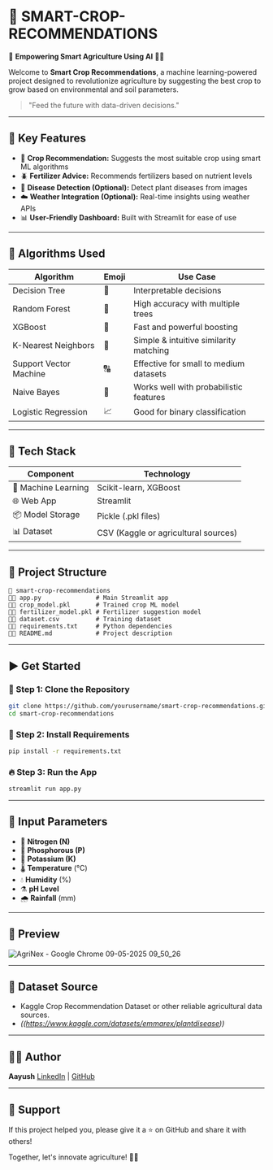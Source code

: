 # 🌾 SMART-CROP-RECOMMENDATIONS

🚀 **Empowering Smart Agriculture Using AI** 🤖🌱

Welcome to **Smart Crop Recommendations**, a machine learning-powered project designed to revolutionize agriculture by suggesting the best crop to grow based on environmental and soil parameters.

> "Feed the future with data-driven decisions."

---

## 🌟 Key Features

* 🌿 **Crop Recommendation:** Suggests the most suitable crop using smart ML algorithms
* 🪲 **Fertilizer Advice:** Recommends fertilizers based on nutrient levels
* 💉 **Disease Detection (Optional):** Detect plant diseases from images
* ☁️ **Weather Integration (Optional):** Real-time insights using weather APIs
* 📊 **User-Friendly Dashboard:** Built with Streamlit for ease of use

---

## 🧠 Algorithms Used

| Algorithm              | Emoji | Use Case                               |
| ---------------------- | ----- | -------------------------------------- |
| Decision Tree          | 🌳    | Interpretable decisions                |
| Random Forest          | 🌲    | High accuracy with multiple trees      |
| XGBoost                | 🚀    | Fast and powerful boosting             |
| K-Nearest Neighbors    | 🤖    | Simple & intuitive similarity matching |
| Support Vector Machine | 🔠    | Effective for small to medium datasets |
| Naive Bayes            | 🤝    | Works well with probabilistic features |
| Logistic Regression    | 📈    | Good for binary classification         |

---

## 🔧 Tech Stack

| Component           | Technology                           |
| ------------------- | ------------------------------------ |
| 🧠 Machine Learning | Scikit-learn, XGBoost                |
| 🌐 Web App          | Streamlit                            |
| 📦 Model Storage    | Pickle (.pkl files)                  |
| 📊 Dataset          | CSV (Kaggle or agricultural sources) |

---

## 📁 Project Structure

```
📆 smart-crop-recommendations
🔽🔀 app.py               # Main Streamlit app
🔽🔀 crop_model.pkl       # Trained crop ML model
🔽🔀 fertilizer_model.pkl # Fertilizer suggestion model
🔽🔀 dataset.csv          # Training dataset
🔽🔀 requirements.txt     # Python dependencies
🔽🔀 README.md            # Project description
```

---

## ▶️ Get Started

### 📅 Step 1: Clone the Repository

```bash
git clone https://github.com/yourusername/smart-crop-recommendations.git
cd smart-crop-recommendations
```

### 🔧 Step 2: Install Requirements

```bash
pip install -r requirements.txt
```

### 🔥 Step 3: Run the App

```bash
streamlit run app.py
```

---

## 🌿 Input Parameters

* 🧪 **Nitrogen (N)**
* 🧪 **Phosphorous (P)**
* 🧪 **Potassium (K)**
* 🌡️ **Temperature** (°C)
* 💧 **Humidity** (%)
* ⚗️ **pH Level**
* 🌧️ **Rainfall** (mm)

---

## 📸 Preview
![AgriNex - Google Chrome 09-05-2025 09_50_26](https://github.com/user-attachments/assets/c4ef5010-97b7-474b-8948-d975596a0637)



---

## 📃 Dataset Source

* Kaggle Crop Recommendation Dataset or other reliable agricultural data sources.
* *((https://www.kaggle.com/datasets/emmarex/plantdisease))*

---

## 👨‍💼 Author

**Aayush**
[LinkedIn]((https://www.linkedin.com/in/aayush-kumar-146252314/)) | [GitHub]((https://github.com/SQUADRON-LEADER))

---

## 🌟 Support

If this project helped you, please give it a ⭐ on GitHub and share it with others!

Together, let's innovate agriculture! 🤾🌟
